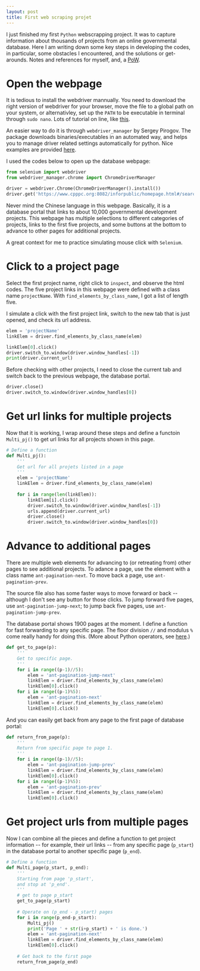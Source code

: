 ```yaml
---
layout: post
title: First web scraping projet
---
```

I just finished my first `Python` webscrapping project. It was to capture information about thousands of projects from an online governmental database. Here I am writing down some key steps in developing the codes, in particular, some obstacles I encountered, and the solutions or get-arounds. Notes and references for myself, and, a [PoW](https://en.wikipedia.org/wiki/Proof_of_work).

# Open the webpage 

It is tedious to install the webdriver mannually. You need to download the right version of webdriver for your browser, move the file to a global path on your system, or alternativley, set up the `PATH` to be executable in terminal through `sudo nano`. Lots of tutorial on line, like [this](https://www.swtestacademy.com/install-chrome-driver-on-mac/). 

An easier way to do it is through `webdriver_manager` by Sergey Pirogov. The package downloads binaries/executables in an automated way, and helps you to manage driver related settings automatically for python. Nice examples are provided [here](https://github.com/SergeyPirogov/webdriver_manager/blob/master/README.md).

I used the codes below to open up the database webpage: 

```python
from selenium import webdriver
from webdriver_manager.chrome import ChromeDriverManager

driver = webdriver.Chrome(ChromeDriverManager().install()) 
driver.get('https://www.cpppc.org:8082/inforpublic/homepage.html#/searchresult')
```

Never mind the Chinese language in this webpage. Basically, it is a database portal that links to about 10,000 governmental development projects. This webpage has multiple selections to different categories of projects, links to the first five projects, and some buttons at the bottom to advance to other pages for additional projects. 

A great context for me to practice simulating mouse click with `Selenium`. 

# Click to a project page

Select the first project name, right click to `inspect`, and observe the html codes. The five project links in this webpage were defined with a class name `projectName`. With `find_elements_by_class_name`, I got a list of length five. 

I simulate a click with the first project link, switch to the new tab that is just opened, and check its url address.   

```python
elem = 'projectName'
linkElem = driver.find_elements_by_class_name(elem)

linkElem[0].click()
driver.switch_to.window(driver.window_handles[-1])
print(driver.current_url)
```

Before checking with other projects, I need to close the current tab and switch back to the previous webpage, the database portal. 

```python
driver.close() 
driver.switch_to.window(driver.window_handles[0])
```
# Get url links for multiple projects

Now that it is working, I wrap around these steps and define a functoin `Multi_pj()` to get url links for all projects shown in this page. 

```python
# Define a function
def Multi_pj():
    '''
    Get url for all projets listed in a page
    '''
    elem = 'projectName'
    linkElem = driver.find_elements_by_class_name(elem)
    
    for i in range(len(linkElem)):    
        linkElem[i].click()
        driver.switch_to.window(driver.window_handles[-1])
        urls.append(driver.current_url)
        driver.close() 
        driver.switch_to.window(driver.window_handles[0])
```

# Advance to additional pages

There are multiple web elements for advancing to (or retreating from) other pages to see additional projects. To adance a page, use the element with a class name `ant-pagination-next`. To move back a page, use `ant-pagination-prev`. 

The source file also has some faster ways to move forward or back -- although I don't see any button for those clicks. To jump forward five pages, use `ant-pagination-jump-next`; to jump back five pages, use `ant-pagination-jump-prev`.    

The database portal shows 1900 pages at the moment. I define a function for fast forwarding to any specific page. The floor division `//` and modulus `%` come really handy for doing this. (More about Python operators, see [here](https://www.w3schools.com/python/python_operators.asp).)

```python
def get_to_page(p):
    '''
    Get to specific page.
    '''
    for i in range((p-1)//5):
        elem = 'ant-pagination-jump-next'
        linkElem = driver.find_elements_by_class_name(elem)
        linkElem[0].click()   
    for i in range((p-1)%5):
        elem = 'ant-pagination-next'
        linkElem = driver.find_elements_by_class_name(elem)
        linkElem[0].click()  
```
And you can easily get back from any page to the first page of database portal:

```python
def return_from_page(p):
    '''
    Return from specific page to page 1.
    '''
    for i in range((p-1)//5):
        elem = 'ant-pagination-jump-prev'
        linkElem = driver.find_elements_by_class_name(elem)
        linkElem[0].click()  
    for i in range((p-1)%5):
        elem = 'ant-pagination-prev'
        linkElem = driver.find_elements_by_class_name(elem)
        linkElem[0].click()  
```
# Get project urls from multiple pages

Now I can combine all the pieces and define a function to get project information -- for example, their url links -- from any specific page (`p_start`) in the database portal to another specific page (`p_end`).  

```python
# Define a function
def Multi_page(p_start, p_end):
    '''
    Starting from page 'p_start',
    and stop at 'p_end'.
    '''
    # get to page p_start
    get_to_page(p_start)
    
    # Operate on (p_end - p_start) pages
    for i in range(p_end-p_start):
        Multi_pj()
        print('Page ' + str(i+p_start) + ' is done.') 
        elem = 'ant-pagination-next'
        linkElem = driver.find_elements_by_class_name(elem)
        linkElem[0].click()   
        
    # Get back to the first page
    return_from_page(p_end)
```

